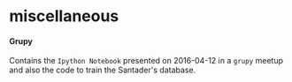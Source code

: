 # miscellaneous

#### Grupy
Contains the `Ipython Notebook` presented on 2016-04-12 in a `grupy` meetup and also the code to train the Santader's database.
